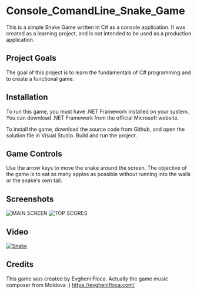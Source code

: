 # Console_ComandLine_Snake_Game

This is a simple Snake Game written in C# as a console application. It was created as a learning project, and is not intended to be used as a production application.

## Project Goals

The goal of this project is to learn the fundamentals of C# programming and to create a functional game.

## Installation

To run this game, you must have .NET Framework installed on your system. You can download .NET Framework from the official Microsoft website.

To install the game, download the source code from Github, and open the solution file in Visual Studio. Build and run the project.

## Game Controls

Use the arrow keys to move the snake around the screen. The objective of the game is to eat as many apples as possible without running into the walls or the snake's own tail.

## Screenshots

![MAIN SCREEN](https://i.ibb.co/ftN800H/screenshot-1.png)
![TOP SCORES](https://i.ibb.co/cLwP3dd/screenshot-2.png)

## Video
[![Snake](https://img.youtube.com/vi/gCuoXTuKR94/0.jpg)](https://www.youtube.com/watch?v=gCuoXTuKR94)


## Credits

This game was created by Evgheni Floca. 
Actually the game music composer from Moldova :) 
https://evghenifloca.com/




